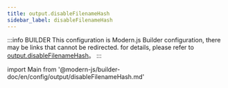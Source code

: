 ```yaml
---
title: output.disableFilenameHash
sidebar_label: disableFilenameHash
---
```


:::info BUILDER
This configuration is Modern.js Builder configuration, there may be links that cannot be redirected. for details, please refer to [output.disableFilenameHash](https://modernjs.dev/builder/zh/api/config-output.html#output-disablefilenamehash)。
:::

import Main from '@modern-js/builder-doc/en/config/output/disableFilenameHash.md'

<Main />
